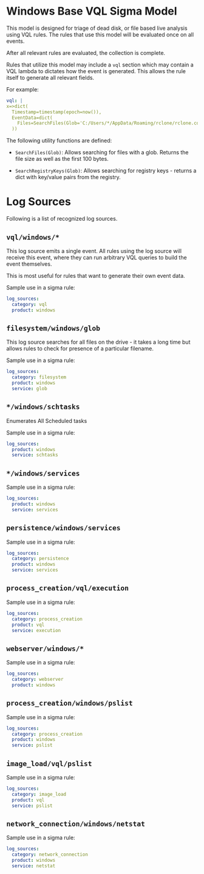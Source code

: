 # Windows Base VQL Sigma Model

This model is designed for triage of dead disk, or file based live
analysis using VQL rules. The rules that use this model will be
evaluated once on all events.

After all relevant rules are evaluated, the collection is complete.

Rules that utilize this model may include a `vql` section which may
contain a VQL lambda to dictates how the event is generated. This
allows the rule itself to generate all relevant fields.

For example:

```yaml
vql: |
x=>dict(
  Timestamp=timestamp(epoch=now()),
  EventData=dict(
    Files=SearchFiles(Glob='C:/Users/*/AppData/Roaming/rclone/rclone.conf')
  ))
```

The following utility functions are defined:

* `SearchFiles(Glob)`: Allows searching for files with a
  glob. Returns the file size as well as the first 100 bytes.

* `SearchRegistryKeys(Glob)`: Allows searching for registry keys -
  returns a dict with key/value pairs from the registry.


# Log Sources

Following is a list of recognized log sources.


## `vql/windows/*`

This log source emits a single event. All rules using the log
source will receive this event, where they can run arbitrary VQL
queries to build the event themselves.

This is most useful for rules that want to generate their own
event data.




Sample use in a sigma rule:
```yaml
log_sources:
  category: vql
  product: windows
```


## `filesystem/windows/glob`

This log source searches for all files on the drive - it takes a
long time but allows rules to check for presence of a particular
filename.




Sample use in a sigma rule:
```yaml
log_sources:
  category: filesystem
  product: windows
  service: glob
```


## `*/windows/schtasks`

Enumerates All Scheduled tasks



Sample use in a sigma rule:
```yaml
log_sources:
  product: windows
  service: schtasks
```


## `*/windows/services`





Sample use in a sigma rule:
```yaml
log_sources:
  product: windows
  service: services
```


## `persistence/windows/services`





Sample use in a sigma rule:
```yaml
log_sources:
  category: persistence
  product: windows
  service: services
```


## `process_creation/vql/execution`





Sample use in a sigma rule:
```yaml
log_sources:
  category: process_creation
  product: vql
  service: execution
```


## `webserver/windows/*`





Sample use in a sigma rule:
```yaml
log_sources:
  category: webserver
  product: windows
```


## `process_creation/windows/pslist`





Sample use in a sigma rule:
```yaml
log_sources:
  category: process_creation
  product: windows
  service: pslist
```


## `image_load/vql/pslist`





Sample use in a sigma rule:
```yaml
log_sources:
  category: image_load
  product: vql
  service: pslist
```


## `network_connection/windows/netstat`





Sample use in a sigma rule:
```yaml
log_sources:
  category: network_connection
  product: windows
  service: netstat
```


